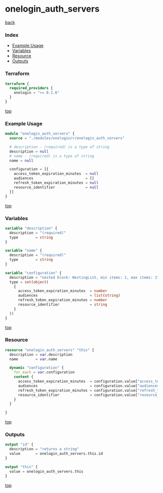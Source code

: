 # onelogin_auth_servers

[back](../onelogin.md)

### Index

- [Example Usage](#example-usage)
- [Variables](#variables)
- [Resource](#resource)
- [Outputs](#outputs)

### Terraform

```terraform
terraform {
  required_providers {
    onelogin = ">= 0.1.6"
  }
}
```

[top](#index)

### Example Usage

```terraform
module "onelogin_auth_servers" {
  source = "./modules/onelogin/r/onelogin_auth_servers"

  # description - (required) is a type of string
  description = null
  # name - (required) is a type of string
  name = null

  configuration = [{
    access_token_expiration_minutes  = null
    audiences                        = []
    refresh_token_expiration_minutes = null
    resource_identifier              = null
  }]
}
```

[top](#index)

### Variables

```terraform
variable "description" {
  description = "(required)"
  type        = string
}

variable "name" {
  description = "(required)"
  type        = string
}

variable "configuration" {
  description = "nested block: NestingList, min items: 1, max items: 1"
  type = set(object(
    {
      access_token_expiration_minutes  = number
      audiences                        = list(string)
      refresh_token_expiration_minutes = number
      resource_identifier              = string
    }
  ))
}
```

[top](#index)

### Resource

```terraform
resource "onelogin_auth_servers" "this" {
  description = var.description
  name        = var.name

  dynamic "configuration" {
    for_each = var.configuration
    content {
      access_token_expiration_minutes  = configuration.value["access_token_expiration_minutes"]
      audiences                        = configuration.value["audiences"]
      refresh_token_expiration_minutes = configuration.value["refresh_token_expiration_minutes"]
      resource_identifier              = configuration.value["resource_identifier"]
    }
  }

}
```

[top](#index)

### Outputs

```terraform
output "id" {
  description = "returns a string"
  value       = onelogin_auth_servers.this.id
}

output "this" {
  value = onelogin_auth_servers.this
}
```

[top](#index)